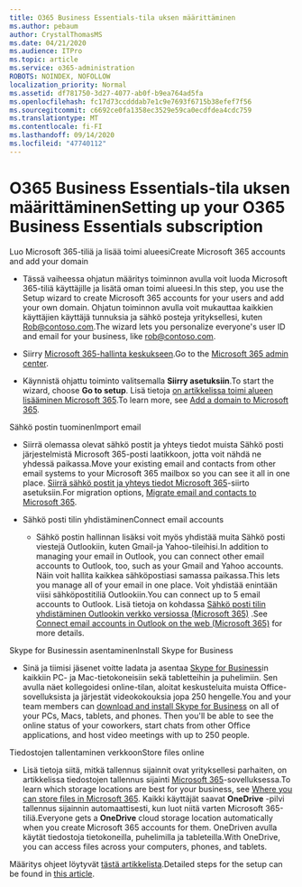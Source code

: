 ```yaml
---
title: O365 Business Essentials-tila uksen määrittäminen
ms.author: pebaum
author: CrystalThomasMS
ms.date: 04/21/2020
ms.audience: ITPro
ms.topic: article
ms.service: o365-administration
ROBOTS: NOINDEX, NOFOLLOW
localization_priority: Normal
ms.assetid: df781750-3d27-4077-ab0f-b9ea764ad5fa
ms.openlocfilehash: fc17d73ccdddab7e1c9e7693f6715b38efef7f56
ms.sourcegitcommit: c6692ce0fa1358ec3529e59ca0ecdfdea4cdc759
ms.translationtype: MT
ms.contentlocale: fi-FI
ms.lasthandoff: 09/14/2020
ms.locfileid: "47740112"
---
```

# <a name="setting-up-your-o365-business-essentials-subscription"></a><span data-ttu-id="49cb3-102">O365 Business Essentials-tila uksen määrittäminen</span><span class="sxs-lookup"><span data-stu-id="49cb3-102">Setting up your O365 Business Essentials subscription</span></span>

<span data-ttu-id="49cb3-103">Luo Microsoft 365-tiliä ja lisää toimi alueesi</span><span class="sxs-lookup"><span data-stu-id="49cb3-103">Create Microsoft 365 accounts and add your domain</span></span>
  
- <span data-ttu-id="49cb3-104">Tässä vaiheessa ohjatun määritys toiminnon avulla voit luoda Microsoft 365-tiliä käyttäjille ja lisätä oman toimi alueesi.</span><span class="sxs-lookup"><span data-stu-id="49cb3-104">In this step, you use the Setup wizard to create Microsoft 365 accounts for your users and add your own domain.</span></span> <span data-ttu-id="49cb3-105">Ohjatun toiminnon avulla voit mukauttaa kaikkien käyttäjien käyttäjä tunnuksia ja sähkö posteja yrityksellesi, kuten [Rob@contoso.com](mailto:rob@contoso.com).</span><span class="sxs-lookup"><span data-stu-id="49cb3-105">The wizard lets you personalize everyone's user ID and email for your business, like [rob@contoso.com](mailto:rob@contoso.com).</span></span>
    
- <span data-ttu-id="49cb3-106">Siirry [Microsoft 365-hallinta keskukseen](https://login.partner.microsoftonline.cn/).</span><span class="sxs-lookup"><span data-stu-id="49cb3-106">Go to the [Microsoft 365 admin center](https://login.partner.microsoftonline.cn/).</span></span>
    
- <span data-ttu-id="49cb3-107">Käynnistä ohjattu toiminto valitsemalla **Siirry asetuksiin**.</span><span class="sxs-lookup"><span data-stu-id="49cb3-107">To start the wizard, choose **Go to setup**.</span></span> <span data-ttu-id="49cb3-108">Lisä tietoja [on artikkelissa toimi alueen lisääminen Microsoft 365](https://docs.microsoft.com/microsoft-365/admin/setup/add-domain).</span><span class="sxs-lookup"><span data-stu-id="49cb3-108">To learn more, see [Add a domain to Microsoft 365](https://docs.microsoft.com/microsoft-365/admin/setup/add-domain).</span></span>
    
<span data-ttu-id="49cb3-109">Sähkö postin tuominen</span><span class="sxs-lookup"><span data-stu-id="49cb3-109">Import email</span></span>
  
- <span data-ttu-id="49cb3-110">Siirrä olemassa olevat sähkö postit ja yhteys tiedot muista Sähkö posti järjestelmistä Microsoft 365-posti laatikkoon, jotta voit nähdä ne yhdessä paikassa.</span><span class="sxs-lookup"><span data-stu-id="49cb3-110">Move your existing email and contacts from other email systems to your Microsoft 365 mailbox so you can see it all in one place.</span></span> <span data-ttu-id="49cb3-111">[Siirrä sähkö postit ja yhteys tiedot Microsoft 365](https://docs.microsoft.com/microsoft-365/admin/setup/migrate-email-and-contacts-admin)-siirto asetuksiin.</span><span class="sxs-lookup"><span data-stu-id="49cb3-111">For migration options, [Migrate email and contacts to Microsoft 365](https://docs.microsoft.com/microsoft-365/admin/setup/migrate-email-and-contacts-admin).</span></span>
    
- <span data-ttu-id="49cb3-112">Sähkö posti tilin yhdistäminen</span><span class="sxs-lookup"><span data-stu-id="49cb3-112">Connect email accounts</span></span>
    
  - <span data-ttu-id="49cb3-113">Sähkö postin hallinnan lisäksi voit myös yhdistää muita Sähkö posti viestejä Outlookiin, kuten Gmail-ja Yahoo-tileihisi.</span><span class="sxs-lookup"><span data-stu-id="49cb3-113">In addition to managing your email in Outlook, you can connect other email accounts to Outlook, too, such as your Gmail and Yahoo accounts.</span></span> <span data-ttu-id="49cb3-114">Näin voit hallita kaikkea sähköpostiasi samassa paikassa.</span><span class="sxs-lookup"><span data-stu-id="49cb3-114">This lets you manage all of your email in one place.</span></span> <span data-ttu-id="49cb3-115">Voit yhdistää enintään viisi sähköpostitiliä Outlookiin.</span><span class="sxs-lookup"><span data-stu-id="49cb3-115">You can connect up to 5 email accounts to Outlook.</span></span> <span data-ttu-id="49cb3-116">Lisä tietoja on kohdassa [Sähkö posti tilin yhdistäminen Outlookin verkko versiossa (Microsoft 365)](https://support.office.com/Article/Connect-email-accounts-in-Outlook-on-the-web-Office-365-d7012ff0-924f-4f78-8aca-c3912d886c4d) .</span><span class="sxs-lookup"><span data-stu-id="49cb3-116">See [Connect email accounts in Outlook on the web (Microsoft 365)](https://support.office.com/Article/Connect-email-accounts-in-Outlook-on-the-web-Office-365-d7012ff0-924f-4f78-8aca-c3912d886c4d) for more details.</span></span> 
    
<span data-ttu-id="49cb3-117">Skype for Businessin asentaminen</span><span class="sxs-lookup"><span data-stu-id="49cb3-117">Install Skype for Business</span></span>
  
- <span data-ttu-id="49cb3-p105">Sinä ja tiimisi jäsenet voitte ladata ja asentaa [Skype for Business](https://support.office.com/Article/download-and-install-Skype-for-Business-8a0d4da8-9d58-44f9-9759-5c8f340cb3fb)in kaikkiin PC- ja Mac-tietokoneisiin sekä tabletteihin ja puhelimiin. Sen avulla näet kollegoidesi online-tilan, aloitat keskusteluita muista Office-sovelluksista ja järjestät videokokouksia jopa 250 hengelle.</span><span class="sxs-lookup"><span data-stu-id="49cb3-p105">You and your team members can [download and install Skype for Business](https://support.office.com/Article/download-and-install-Skype-for-Business-8a0d4da8-9d58-44f9-9759-5c8f340cb3fb) on all of your PCs, Macs, tablets, and phones. Then you'll be able to see the online status of your coworkers, start chats from other Office applications, and host video meetings with up to 250 people.</span></span> 
    
<span data-ttu-id="49cb3-120">Tiedostojen tallentaminen verkkoon</span><span class="sxs-lookup"><span data-stu-id="49cb3-120">Store files online</span></span>
  
- <span data-ttu-id="49cb3-121">Lisä tietoja siitä, mitkä tallennus sijainnit ovat yrityksellesi parhaiten, on artikkelissa tiedostojen tallennus sijainti [Microsoft 365](https://support.office.com/article/c7c20284-bc94-47f4-9728-d28e9daf0790.aspx)-sovelluksessa.</span><span class="sxs-lookup"><span data-stu-id="49cb3-121">To learn which storage locations are best for your business, see [Where you can store files in Microsoft 365](https://support.office.com/article/c7c20284-bc94-47f4-9728-d28e9daf0790.aspx).</span></span> <span data-ttu-id="49cb3-122">Kaikki käyttäjät saavat **OneDrive** -pilvi tallennus sijainnin automaattisesti, kun luot niitä varten Microsoft 365-tiliä.</span><span class="sxs-lookup"><span data-stu-id="49cb3-122">Everyone gets a **OneDrive** cloud storage location automatically when you create Microsoft 365 accounts for them.</span></span> <span data-ttu-id="49cb3-123">OneDriven avulla käytät tiedostoja tietokoneilla, puhelimilla ja tableteilla.</span><span class="sxs-lookup"><span data-stu-id="49cb3-123">With OneDrive, you can access files across your computers, phones, and tablets.</span></span> 
    
<span data-ttu-id="49cb3-124">Määritys ohjeet löytyvät [tästä artikkelista](https://docs.microsoft.com/microsoft-365/admin/setup/setup).</span><span class="sxs-lookup"><span data-stu-id="49cb3-124">Detailed steps for the setup can be found in [this article](https://docs.microsoft.com/microsoft-365/admin/setup/setup).</span></span>
  

